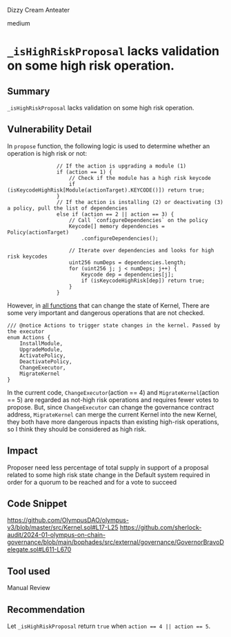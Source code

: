 Dizzy Cream Anteater

medium

# `_isHighRiskProposal` lacks validation on some high risk operation.

## Summary

`_isHighRiskProposal` lacks validation on some high risk operation.

## Vulnerability Detail

In `propose` function, the following logic is used to determine whether an operation is high risk or not:

                    // If the action is upgrading a module (1)
                    if (action == 1) {
                        // Check if the module has a high risk keycode
                        if (isKeycodeHighRisk[Module(actionTarget).KEYCODE()]) return true;
                    }
                    // If the action is installing (2) or deactivating (3) a policy, pull the list of dependencies
                    else if (action == 2 || action == 3) {
                        // Call `configureDependencies` on the policy
                        Keycode[] memory dependencies = Policy(actionTarget)
                            .configureDependencies();

                        // Iterate over dependencies and looks for high risk keycodes
                        uint256 numDeps = dependencies.length;
                        for (uint256 j; j < numDeps; j++) {
                            Keycode dep = dependencies[j];
                            if (isKeycodeHighRisk[dep]) return true;
                        }
                    }

However, in [all functions](https://github.com/OlympusDAO/olympus-v3/blob/master/src/Kernel.sol#L17-L25) that can change the state of Kernel, There are some very important and dangerous operations that are not checked.

    /// @notice Actions to trigger state changes in the kernel. Passed by the executor
    enum Actions {
        InstallModule,
        UpgradeModule,
        ActivatePolicy,
        DeactivatePolicy,
        ChangeExecutor,
        MigrateKernel
    }

In the current code, `ChangeExecutor`(action == 4) and `MigrateKernel`(action == 5) are regarded as not-high risk operations and requires fewer votes to propose. But, since `ChangeExecutor` can change the governance contract address, `MigrateKernel` can merge the current Kernel into the new Kernel, they both have more dangerous inpacts than existing high-risk operations, so I think they should be considered as high risk.

## Impact

Proposer need less percentage of total supply in support of a proposal related to some high risk state change in the Default system required in order for a quorum to be reached and for a vote to succeed

## Code Snippet

https://github.com/OlympusDAO/olympus-v3/blob/master/src/Kernel.sol#L17-L25
https://github.com/sherlock-audit/2024-01-olympus-on-chain-governance/blob/main/bophades/src/external/governance/GovernorBravoDelegate.sol#L611-L670

## Tool used

Manual Review

## Recommendation

Let `_isHighRiskProposal` return `true` when `action == 4 || action == 5`.
